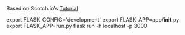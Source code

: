 
Based on Scotch.io's [Tutorial](https://scotch.io/tutorials/build-a-crud-web-app-with-python-and-flask-part-one)

export FLASK_CONFIG='development'
export FLASK_APP=app/__init__.py
export FLASK_APP=run.py
flask run -h localhost -p 3000
